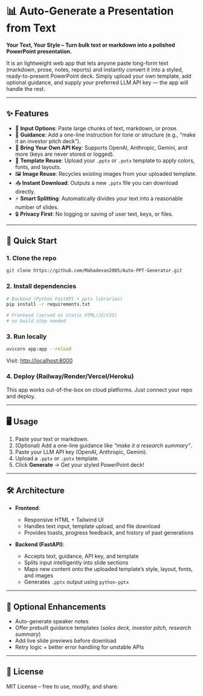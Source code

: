 
# 📊 Auto-Generate a Presentation from Text

**Your Text, Your Style – Turn bulk text or markdown into a polished PowerPoint presentation.**

It is an lightweight web app that lets anyone paste long-form text (markdown, prose, notes, reports) and instantly convert it into a styled, ready-to-present PowerPoint deck. Simply upload your own template, add optional guidance, and supply your preferred LLM API key — the app will handle the rest.

---

## ✨ Features

* 📝 **Input Options**: Paste large chunks of text, markdown, or prose.
* 🎯 **Guidance**: Add a one-line instruction for tone or structure (e.g., “make it an investor pitch deck”).
* 🔑 **Bring Your Own API Key**: Supports OpenAI, Anthropic, Gemini, and more (keys are never stored or logged).
* 🎨 **Template Reuse**: Upload your `.pptx` or `.potx` template to apply colors, fonts, and layouts.
* 🖼️ **Image Reuse**: Recycles existing images from your uploaded template.
* 📥 **Instant Download**: Outputs a new `.pptx` file you can download directly.
* ⚡ **Smart Splitting**: Automatically divides your text into a reasonable number of slides.
* 🔒 **Privacy First**: No logging or saving of user text, keys, or files.

---

## 🚀 Quick Start

### 1. Clone the repo

```bash
git clone https://github.com/Mahadevan2005/Auto-PPT-Generator.git
```

### 2. Install dependencies

```bash
# Backend (Python FastAPI + pptx libraries)
pip install -r requirements.txt

# Frontend (served as static HTML/JS/CSS)
# no build step needed
```

### 3. Run locally

```bash
uvicorn app:app --reload
```

Visit: [http://localhost:8000](http://localhost:8000)

### 4. Deploy (Railway/Render/Vercel/Heroku)

This app works out-of-the-box on cloud platforms. Just connect your repo and deploy.

---

## 🖥️ Usage

1. Paste your text or markdown.
2. (Optional) Add a one-line guidance like *“make it a research summary”*.
3. Paste your LLM API key (OpenAI, Anthropic, Gemini).
4. Upload a `.pptx` or `.potx` template.
5. Click **Generate** → Get your styled PowerPoint deck!

---

## 🛠️ Architecture

* **Frontend**:

  * Responsive HTML + Tailwind UI
  * Handles text input, template upload, and file download
  * Provides toasts, progress feedback, and history of past generations

* **Backend (FastAPI)**:

  * Accepts text, guidance, API key, and template
  * Splits input intelligently into slide sections
  * Maps new content onto the uploaded template’s style, layout, fonts, and images
  * Generates `.pptx` output using `python-pptx`

---

## 🌟 Optional Enhancements

* Auto-generate speaker notes
* Offer prebuilt guidance templates (*sales deck, investor pitch, research summary*)
* Add live slide previews before download
* Retry logic + better error handling for unstable APIs

---

## 📄 License

MIT License – free to use, modify, and share.

